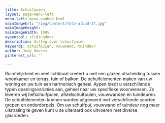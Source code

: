 ```yaml
---
title: Schuifpuien
layout: page-menu-left
menu-left: menu-aanbod.html
mainImageUrl: "/img/content/foto-albud-37.jpg"
mainImageHeight: ''
mainImageWidth: 100%
aypentool: slidingdoor
description: Uitleg over schuifpuien
keywords: schuifpuien, vouwwand, tuindeur
author: Judy Heeres
pinterest_url: ''

---
```

Ruimtelijkheid en veel lichtinval creëert u met een glazen afscheiding tussen woonkamer en terras, tuin of balkon. De schuifelementen maken van uw woning en uw tuin een harmonisch geheel. Aypen biedt u verschillende typen openingsvariaties aan, geheel naar uw specifieke woonwensen. Zo leveren wij hefschuifpuien, afstelschuifpuien, vouwwanden en tuindeuren. De schuifelementen kunnen worden uitgevoerd met verschillende soorten grepen en onderdorpels. Om uw schuifpui, vouwwand of tuindeur nog meer uitstraling te geven kunt u ze uiteraard ook uitvoeren met diverse glasroeden.